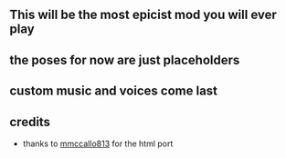 ## This will be the most epicist mod you will ever play

## the poses for now are just placeholders

## custom music and voices come last

## credits

- thanks to [mmccallo813](https://github.com/mmccall0813) for the html port
